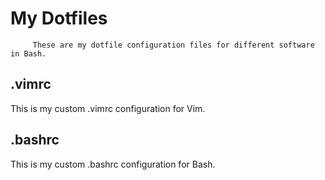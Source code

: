 # My Dotfiles
         These are my dotfile configuration files for different software in Bash.
## .vimrc 
This is my custom .vimrc configuration for Vim.
## .bashrc 
This is my custom .bashrc configuration for Bash.

